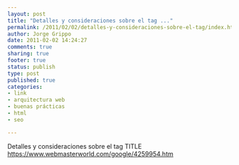 ```yaml
--- 
layout: post
title: "Detalles y consideraciones sobre el tag ..."
permalink: /2011/02/02/detalles-y-consideraciones-sobre-el-tag/index.html
author: Jorge Grippo
date: 2011-02-02 14:24:27
comments: true
sharing: true
footer: true
status: publish
type: post
published: true
categories: 
- link
- arquitectura web
- buenas prácticas
- html
- seo

---
```

<!-- 168 -->
Detalles y consideraciones sobre el tag TITLE
https://www.webmasterworld.com/google/4259954.htm


